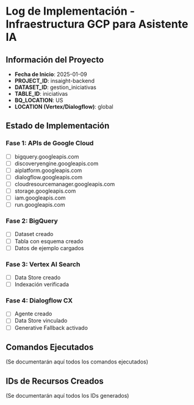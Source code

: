 # Log de Implementación - Infraestructura GCP para Asistente IA

## Información del Proyecto
- **Fecha de Inicio**: 2025-01-09
- **PROJECT_ID**: insaight-backend
- **DATASET_ID**: gestion_iniciativas
- **TABLE_ID**: iniciativas
- **BQ_LOCATION**: US
- **LOCATION (Vertex/Dialogflow)**: global

## Estado de Implementación

### Fase 1: APIs de Google Cloud
- [ ] bigquery.googleapis.com
- [ ] discoveryengine.googleapis.com
- [ ] aiplatform.googleapis.com
- [ ] dialogflow.googleapis.com
- [ ] cloudresourcemanager.googleapis.com
- [ ] storage.googleapis.com
- [ ] iam.googleapis.com
- [ ] run.googleapis.com

### Fase 2: BigQuery
- [ ] Dataset creado
- [ ] Tabla con esquema creado
- [ ] Datos de ejemplo cargados

### Fase 3: Vertex AI Search
- [ ] Data Store creado
- [ ] Indexación verificada

### Fase 4: Dialogflow CX
- [ ] Agente creado
- [ ] Data Store vinculado
- [ ] Generative Fallback activado

## Comandos Ejecutados
(Se documentarán aquí todos los comandos ejecutados)

## IDs de Recursos Creados
(Se documentarán aquí todos los IDs generados)